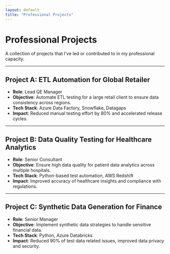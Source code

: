 ```yaml
---
layout: default
title: "Professional Projects"
---
```


# Professional Projects

A collection of projects that I’ve led or contributed to in my professional capacity.

---

## Project A: ETL Automation for Global Retailer
- **Role**: Lead QE Manager
- **Objective**: Automate ETL testing for a large retail client to ensure data consistency across regions.
- **Tech Stack**: Azure Data Factory, Snowflake, Datagaps
- **Impact**: Reduced manual testing effort by 80% and accelerated release cycles.

---

## Project B: Data Quality Testing for Healthcare Analytics
- **Role**: Senior Consultant
- **Objective**: Ensure high data quality for patient data analytics across multiple hospitals.
- **Tech Stack**: Python-based test automation, AWS Redshift
- **Impact**: Improved accuracy of healthcare insights and compliance with regulations.

---

## Project C: Synthetic Data Generation for Finance
- **Role**: Senior Manager
- **Objective**: Implement synthetic data strategies to handle sensitive financial data.
- **Tech Stack**: Python, Azure Databricks
- **Impact**: Reduced 90% of test data related issues, improved data privacy and security.
